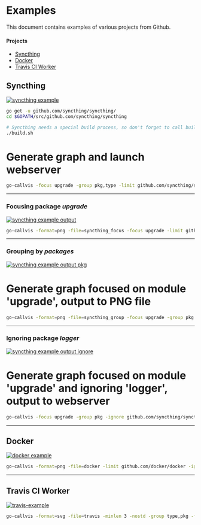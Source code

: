 # Examples

This document contains examples of various projects from Github.

#### Projects
  - [Syncthing](https://github.com/syncthing/syncthing)
  - [Docker](https://github.com/docker/docker)
  - [Travis CI Worker](https://github.com/travis-ci/worker)


## Syncthing

[![syncthing example](../images/syncthing.png)](https://raw.githubusercontent.com/ofabry/go-callvis/master/images/syncthing.png)

```sh
go get -u github.com/syncthing/syncthing/
cd $GOPATH/src/github.com/syncthing/syncthing

# Syncthing needs a special build process, so don't forget to call build.sh
./build.sh
```

# Generate graph and launch webserver
```sh
go-callvis -focus upgrade -group pkg,type -limit github.com/syncthing/syncthing -ignore github.com/syncthing/syncthing/lib/logger github.com/syncthing/syncthing/cmd/syncthing
```

---

### Focusing package _upgrade_

[![syncthing example output](../images/syncthing_focus.png)](https://raw.githubusercontent.com/ofabry/go-callvis/master/images/syncthing_focus.png)

```sh
go-callvis -format=png -file=syncthing_focus -focus upgrade -limit github.com/syncthing/syncthing github.com/syncthing/syncthing/cmd/syncthing
```
---

### Grouping by _packages_

[![syncthing example output pkg](../images/syncthing_group.png)](https://raw.githubusercontent.com/ofabry/go-callvis/master/images/syncthing_group.png)

# Generate graph focused on module 'upgrade', output to PNG file
```sh
go-callvis -format=png -file=syncthing_group -focus upgrade -group pkg -limit github.com/syncthing/syncthing github.com/syncthing/syncthing/cmd/syncthing
```
---

### Ignoring package _logger_

[![syncthing example output ignore](../images/syncthing_ignore.png)](https://raw.githubusercontent.com/ofabry/go-callvis/master/images/syncthing_ignore.png)

# Generate graph focused on module 'upgrade' and ignoring 'logger', output to webserver
```sh
go-callvis -focus upgrade -group pkg -ignore github.com/syncthing/syncthing/lib/logger -limit github.com/syncthing/syncthing github.com/syncthing/syncthing/cmd/syncthing
```
---

## Docker

[![docker example](../images/docker.png)](https://raw.githubusercontent.com/ofabry/go-callvis/master/images/docker.png)

```sh
go-callvis -format=png -file=docker -limit github.com/docker/docker -ignore github.com/docker/docker/vendor github.com/docker/docker/cmd/docker | dot -Tpng -o docker.png
```
---

## Travis CI Worker

[![travis-example](../images/travis_thumb.jpg)](https://raw.githubusercontent.com/ofabry/go-callvis/master/images/travis.jpg)

```sh
go-callvis -format=svg -file=travis -minlen 3 -nostd -group type,pkg -focus worker -limit github.com/travis-ci/worker -ignore github.com/travis-ci/worker/vendor github.com/travis-ci/worker/cmd/travis-worker && exo-open travis.svg
```
